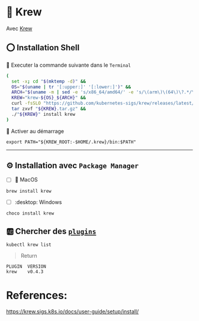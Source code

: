 # :ice_cube: Krew

Avec [Krew](https://krew.sigs.k8s.io/)

## :o: Installation Shell

:round_pushpin: Executer la commande suivante dans le `Terminal`

```bash
(
  set -x; cd "$(mktemp -d)" &&
  OS="$(uname | tr '[:upper:]' '[:lower:]')" &&
  ARCH="$(uname -m | sed -e 's/x86_64/amd64/' -e 's/\(arm\)\(64\)\?.*/\1\2/' -e 's/aarch64$/arm64/')" &&
  KREW="krew-${OS}_${ARCH}" &&
  curl -fsSLO "https://github.com/kubernetes-sigs/krew/releases/latest/download/${KREW}.tar.gz" &&
  tar zxvf "${KREW}.tar.gz" &&
  ./"${KREW}" install krew
)
```

:round_pushpin: Activer au démarrage

```
export PATH="${KREW_ROOT:-$HOME/.krew}/bin:$PATH"
```

<hr/>


## :gear: Installation avec `Package Manager`

- [ ] :apple: MacOS 

```
brew install krew
```

- [ ] :desktop: Windows 

```
choco install krew
```

## :ab: Chercher des [`plugins`](https://krew.sigs.k8s.io/plugins/)

```
kubectl krew list 
```
> Return
```
PLUGIN  VERSION
krew    v0.4.3
```

# References:
https://krew.sigs.k8s.io/docs/user-guide/setup/install/
